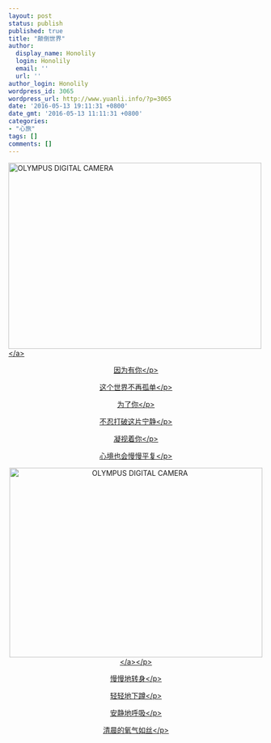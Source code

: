 ```yaml
---
layout: post
status: publish
published: true
title: "颠倒世界"
author:
  display_name: Honolily
  login: Honolily
  email: ''
  url: ''
author_login: Honolily
wordpress_id: 3065
wordpress_url: http://www.yuanli.info/?p=3065
date: '2016-05-13 19:11:31 +0800'
date_gmt: '2016-05-13 11:11:31 +0800'
categories:
- "心旅"
tags: []
comments: []
---
```

<p><a href="http:&#47;&#47;www.yuanli.info&#47;archives&#47;3065.html&#47;olympus-digital-camera" rel="attachment wp-att-3066"><img class="aligncenter size-full wp-image-3066" src="http:&#47;&#47;www.yuanli.info&#47;wp-content&#47;uploads&#47;2016&#47;05&#47;对称.jpg" alt="OLYMPUS DIGITAL CAMERA" width="500" height="368" &#47;><&#47;a></p>
<p style="text-align: center;">因为有你<&#47;p></p>
<p style="text-align: center;">这个世界不再孤单<&#47;p></p>
<p style="text-align: center;">为了你<&#47;p></p>
<p style="text-align: center;">不忍打破这片宁静<&#47;p></p>
<p style="text-align: center;">凝视着你<&#47;p></p>
<p style="text-align: center;">心境也会慢慢平复<&#47;p></p>
<p style="text-align: center;"><a href="http:&#47;&#47;www.yuanli.info&#47;archives&#47;3065.html&#47;olympus-digital-camera-2" rel="attachment wp-att-3067"><img class="aligncenter size-full wp-image-3067" src="http:&#47;&#47;www.yuanli.info&#47;wp-content&#47;uploads&#47;2016&#47;05&#47;3.jpg" alt="OLYMPUS DIGITAL CAMERA" width="500" height="375" &#47;><&#47;a><&#47;p></p>
<p style="text-align: center;">慢慢地转身<&#47;p></p>
<p style="text-align: center;">轻轻地下蹲<&#47;p></p>
<p style="text-align: center;">安静地呼吸<&#47;p></p>
<p style="text-align: center;">清晨的氧气如丝<&#47;p></p>
